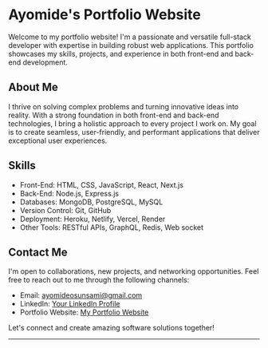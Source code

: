# Ayomide's Portfolio Website

Welcome to my portfolio website! I'm a passionate and versatile full-stack developer with expertise in building robust web applications. This portfolio showcases my skills, projects, and experience in both front-end and back-end development.

## About Me

I thrive on solving complex problems and turning innovative ideas into reality. With a strong foundation in both front-end and back-end technologies, I bring a holistic approach to every project I work on. My goal is to create seamless, user-friendly, and performant applications that deliver exceptional user experiences.

## Skills

- Front-End: HTML, CSS, JavaScript, React, Next.js
- Back-End: Node.js, Express.js
- Databases: MongoDB, PostgreSQL, MySQL
- Version Control: Git, GitHub
- Deployment: Heroku, Netlify, Vercel, Render
- Other Tools: RESTful APIs, GraphQL, Redis, Web socket

<!-- ## Projects

Here are some of my notable projects:

1. [Project Name](project-link): A brief description of the project and the technologies used.

2. [Project Name](project-link): Highlighting the significance of the project and my contributions.

3. [Project Name](project-link): Overview of the project's features and technical implementation.

## Experience

### DotCircleLabs - Software Engineer

- Worked on [Project Name], where I [brief description of your role and contributions].
- Collaborated with cross-functional teams to design and implement new features.
- Improved application performance by optimizing database queries and front-end rendering.

### Ribbon Blockchain - Front-End Developer

- Assisted in developing the user interface for [Project Name], contributing to a more engaging user experience.
- Collaborated with designers to ensure consistent and responsive designs across different devices. -->

## Contact Me

I'm open to collaborations, new projects, and networking opportunities. Feel free to reach out to me through the following channels:

- Email: [ayomideosunsami@gmail.com](mailto:ayomideosunsami@gmail.com)
- LinkedIn: [Your LinkedIn Profile](https://www.linkedin.com/in/ayomide-osunsami/)
- Portfolio Website: [My Portfolio Website](https://ayomide-osunsami.vercel.app)

Let's connect and create amazing software solutions together!

---
